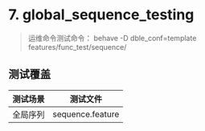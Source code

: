 # 7. global_sequence_testing
>运维命令测试命令：
>behave -D dble_conf=template features/func_test/sequence/

## 测试覆盖

测试场景                                         | 测试文件
---------------------------------|--------------------
全局序列  | sequence.feature